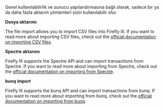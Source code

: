Genel kullanılabilirlik ve sunucu yapılandırmasına bağlı olarak, sadece bir ya da daha fazla aktarım yöntemleri sizin kullanılabilir olur.

**Dosya aktarımı**

The file import allows you to import CSV files into Firefly III. If you want to read more about importing CSV files, check out the [official documentation on importing CSV files](https://firefly-iii.readthedocs.io/en/latest/import/csv.html).

**Spectre aktarımı**

Firefly III supports the Spectre API and can import transactions from Spectre. If you want to read more about importing from Spectre, check out the [official documentation on importing from Spectre](https://firefly-iii.readthedocs.io/en/latest/import/spectre.html).

**bunq import**

Firefly III supports the bunq API and can import transactions from bunq. If you want to read more about importing from bunq, check out the [official documentation on importing from bunq](https://firefly-iii.readthedocs.io/en/latest/import/bunq.html).